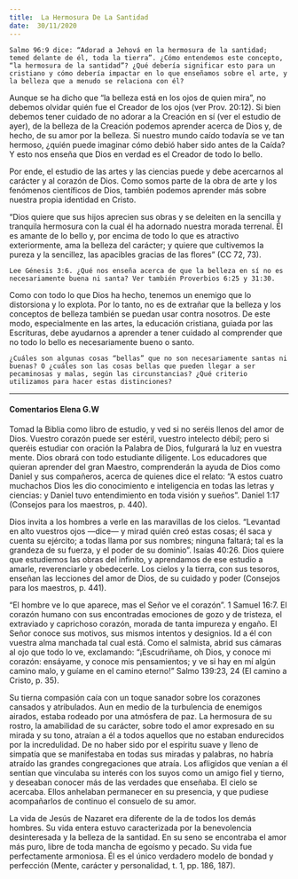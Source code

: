 ```yaml
---
title:  La Hermosura De La Santidad
date:  30/11/2020
---
```


`Salmo 96:9 dice: “Adorad a Jehová en la hermosura de la santidad; temed delante de él, toda la tierra”. ¿Cómo entendemos este concepto, “la hermosura de la santidad”? ¿Qué debería significar esto para un cristiano y cómo debería impactar en lo que enseñamos sobre el arte, y la belleza que a menudo se relaciona con él?`

Aunque se ha dicho que “la belleza está en los ojos de quien mira”, no debemos olvidar quién fue el Creador de los ojos (ver Prov. 20:12). Si bien debemos tener cuidado de no adorar a la Creación en sí (ver el estudio de ayer), de la belleza de la Creación podemos aprender acerca de Dios y, de hecho, de su amor por la belleza. Si nuestro mundo caído todavía se ve tan hermoso, ¿quién puede imaginar cómo debió haber sido antes de la Caída? Y esto nos enseña que Dios en verdad es el Creador de todo lo bello.

Por ende, el estudio de las artes y las ciencias puede y debe acercarnos al carácter y al corazón de Dios. Como somos parte de la obra de arte y los fenómenos científicos de Dios, también podemos aprender más sobre nuestra propia identidad en Cristo.

“Dios quiere que sus hijos aprecien sus obras y se deleiten en la sencilla y tranquila hermosura con la cual él ha adornado nuestra morada terrenal. Él es amante de lo bello y, por encima de todo lo que es atractivo exteriormente, ama la belleza del carácter; y quiere que cultivemos la pureza y la sencillez, las apacibles gracias de las flores” (CC 72, 73).

`Lee Génesis 3:6. ¿Qué nos enseña acerca de que la belleza en sí no es necesariamente buena ni santa? Ver también Proverbios 6:25 y 31:30.`

Como con todo lo que Dios ha hecho, tenemos un enemigo que lo distorsiona y lo explota. Por lo tanto, no es de extrañar que la belleza y los conceptos de belleza también se puedan usar contra nosotros. De este modo, especialmente en las artes, la educación cristiana, guiada por las Escrituras, debe ayudarnos a aprender a tener cuidado al comprender que no todo lo bello es necesariamente bueno o santo.

`¿Cuáles son algunas cosas “bellas” que no son necesariamente santas ni buenas? O ¿cuáles son las cosas bellas que pueden llegar a ser pecaminosas y malas, según las circunstancias? ¿Qué criterio utilizamos para hacer estas distinciones?`

---

#### Comentarios Elena G.W

Tomad la Biblia como libro de estudio, y ved si no seréis llenos del amor de Dios. Vuestro corazón puede ser estéril, vuestro intelecto débil; pero si queréis estudiar con oración la Palabra de Dios, fulgurará la luz en vuestra mente. Dios obrará con todo estudiante diligente. Los educadores que quieran aprender del gran Maestro, comprenderán la ayuda de Dios como Daniel y sus compañeros, acerca de quienes dice el relato: “A estos cuatro muchachos Dios les dio conocimiento e inteligencia en todas las letras y ciencias: y Daniel tuvo entendimiento en toda visión y sueños”. Daniel 1:17 (Consejos para los maestros, p. 440).

Dios invita a los hombres a verle en las maravillas de los cielos. “Levantad en alto vuestros ojos —dice— y mirad quién creó estas cosas; él saca y cuenta su ejército; a todas llama por sus nombres; ninguna faltará; tal es la grandeza de su fuerza, y el poder de su dominio”. Isaías 40:26. Dios quiere que estudiemos las obras del infinito, y aprendamos de ese estudio a amarle, reverenciarle y obedecerle. Los cielos y la tierra, con sus tesoros, enseñan las lecciones del amor de Dios, de su cuidado y poder (Consejos para los maestros, p. 441).

“El hombre ve lo que aparece, mas el Señor ve el corazón”. 1 Samuel 16:7. El corazón humano con sus encontradas emociones de gozo y de tristeza, el extraviado y caprichoso corazón, morada de tanta impureza y engaño. El Señor conoce sus motivos, sus mismos intentos y designios. Id a él con vuestra alma manchada tal cual está. Como el salmista, abrid sus cámaras al ojo que todo lo ve, exclamando: “¡Escudríñame, oh Dios, y conoce mi corazón: ensáyame, y conoce mis pensamientos; y ve si hay en mí algún camino malo, y guíame en el camino eterno!” Salmo 139:23, 24 (El camino a Cristo, p. 35).

Su tierna compasión caía con un toque sanador sobre los corazones cansados y atribulados. Aun en medio de la turbulencia de enemigos airados, estaba rodeado por una atmósfera de paz. La hermosura de su rostro, la amabilidad de su carácter, sobre todo el amor expresado en su mirada y su tono, atraían a él a todos aquellos que no estaban endurecidos por la incredulidad. De no haber sido por el espíritu suave y lleno de simpatía que se manifestaba en todas sus miradas y palabras, no habría atraído las grandes congregaciones que atraía. Los afligidos que venían a él sentían que vinculaba su interés con los suyos como un amigo fiel y tierno, y deseaban conocer más de las verdades que enseñaba. El cielo se acercaba. Ellos anhelaban permanecer en su presencia, y que pudiese acompañarlos de continuo el consuelo de su amor.

La vida de Jesús de Nazaret era diferente de la de todos los demás hombres. Su vida entera estuvo caracterizada por la benevolencia desinteresada y la belleza de la santidad. En su seno se encontraba el amor más puro, libre de toda mancha de egoísmo y pecado. Su vida fue perfectamente armoniosa. Él es el único verdadero modelo de bondad y perfección (Mente, carácter y personalidad, t. 1, pp. 186, 187).
